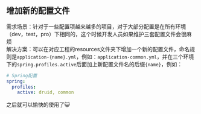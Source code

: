 ## 增加新的配置文件  
需求场景：针对于一些配置项越来越多的项目，对于大部分配置是在所有环境（dev，test，pro）下相同的，这个时候开发人员如果维护三套配置文件会很麻烦  
解决方案：可以在对应工程的resources文件夹下增加一个新的配置文件，命名规则是``application-{name}.yml``，例如：``application-common.yml``，并在三个环境下的``spring.profiles.active``后面加上新配置文件名的后缀``{name}``，例如：
```yaml
# Spring配置
spring:
  profiles: 
    active: druid, common
```
之后就可以愉快的使用了😺